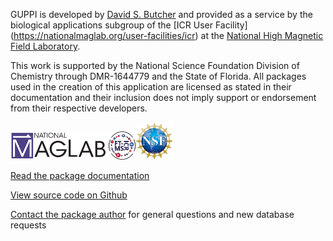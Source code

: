 


GUPPI is developed by [David S.
Butcher](http://www.davidsbutcher.com) and provided as a service by the
biological applications subgroup of the [ICR User Facility]
(https://nationalmaglab.org/user-facilities/icr) at the [National High Magnetic
Field Laboratory](http://www.nationalmaglab.org).

This work is supported by the National Science Foundation Division of Chemistry through DMR-1644779 and the State of Florida. All packages used in the creation of this application are licensed as stated in their documentation and their inclusion does not imply support or endorsement from their respective developers. 

![NHMFL Logo](www/icr-shinyproxy-header.png)![NSF Logo](www/NSF_logo_header.png)

<i class="fab fa-readme fa-3x"></i> [Read the
package documentation](http://davidsbutcher.github.io/GUPPI/)

<i class="fab fa-github fa-3x"></i> [View source
code on Github](http://github.com/davidsbutcher/GUPPI)

<i class="fa fa-envelope fa-3x"></i> [Contact the
package author](mailto:dbutcher@magnet.fsu.edu) for general questions and new database requests
